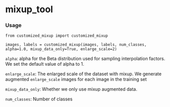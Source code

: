 # mixup_tool
### Usage
`from customized_mixup import customized_mixup`

`images, labels = customized_mixup(images, labels, num_classes, alpha=1.0, mixup_data_only=True, enlarge_scale=2)`

`alpha`: alpha for the Beta distribution used for sampling interpolation factors. We set the default value of alpha to 1.

`enlarge_scale`: The enlarged scale of the dataset with mixup. We generate augmented `enlarge_scale` images for each image in the training set

`mixup_data_only`: Whether we only use mixup augmented data.

`num_classes`: Number of classes
